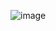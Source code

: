 ![image](https://user-images.githubusercontent.com/86332503/157805664-59fe3113-48a2-477f-875e-6ed0e4873dac.png)
